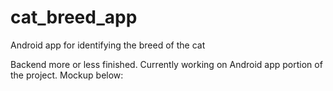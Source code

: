 # cat_breed_app
Android app for identifying the breed of the cat

Backend more or less finished. Currently working on Android app portion of the project. 
Mockup below:
